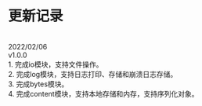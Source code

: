 # 更新记录
<br/>
2022/02/06
<br/>
v1.0.0<br/>
1. 完成io模块，支持文件操作。<br/>
2. 完成log模块，支持日志打印、存储和崩溃日志存储。<br/>
3. 完成bytes模块。<br/>
4. 完成content模块，支持本地存储和内存，支持序列化对象。<br/>
<br/>